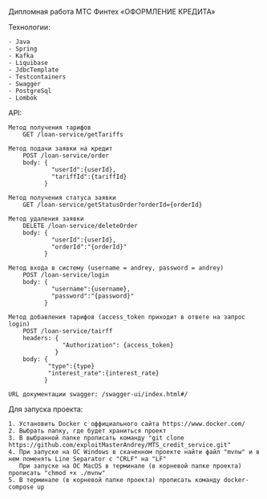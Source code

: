 Дипломная работа МТС Финтех 
«ОФОРМЛЕНИЕ КРЕДИТА»

Технологии:

    - Java
    - Spring
    - Kafka
    - Liquibase
    - JdbcTemplate
    - Testcontainers
    - Swagger
    - PostgreSql
    - Lombok

API:

    Метод получения тарифов
        GET /loan-service/getTariffs  

    Метод подачи заявки на кредит
        POST /loan-service/order
        body: {
                "userId":{userId},
                "tariffId":{tariffId}
              }

    Метод получения статуса заявки
        GET /loan-service/getStatusOrder?orderId={orderId}

    Метод удаления заявки
        DELETE /loan-service/deleteOrder
        body: {
                "userId":{userId},
                "orderId":"{orderId}"
              }
    
    Метод входа в систему (username = andrey, password = andrey)
        POST /loan-service/login
        body: {
                "username":{username},
                "password":"{password}"
              }

    Метод добавления тарифов (access_token приходит в ответе на запрос login)
        POST /loan-service/tairff
        headers: {
                   "Authorization": {access_token}
                 }
        body: {
               "type":{type}
               "interest_rate":{interest_rate}
              }

    URL документации swagger: /swagger-ui/index.html#/

Для запуска проекта:

    1. Установить Docker с оффициального сайта https://www.docker.com/
    2. Выбрать папку, где будет храниться проект
    3. В выбранной папке прописать команду "git clone https://github.com/exploitMasterAndrey/MTS_credit_service.git"
    4. При запуске на ОС Windows в скаченном проекте найти файл "mvnw" и в нем поменять Line Separator с "CRLF" на "LF"
       При запуске на ОС MacOS в терминале (в корневой папке проекта) прописать "chmod +x ./mvnw" 
    5. В терминале (в корневой папке проекта) прописать команду docker-compose up